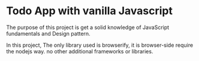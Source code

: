 # Todo App with vanilla Javascript

The purpose of this project is get a solid knowledge of JavaScript fundamentals and Design pattern.

In this project, The only library used is browserify, it is browser-side require the nodejs way. no other additional frameworks or libraries.